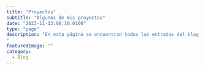 ```yaml
---
title: "Proyectos"
subtitle: "Algunos de mis proyectos"
date: "2023-11-13:00:10.0100"
type: "page"
description: "En esta página se encuentran todas las entradas del blog. Me gusta escribir de todo un poco, así que siéntete libre de leer lo que quieras o incluso de proponer una edición
"
featuredImage: ""
category:
  - Blog
---
```

